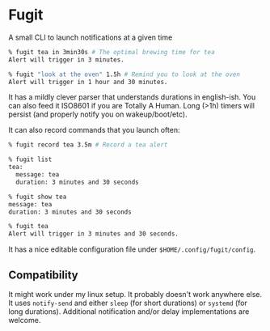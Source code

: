 # Fugit

A small CLI to launch notifications at a given time

```bash
% fugit tea in 3min30s # The optimal brewing time for tea
Alert will trigger in 3 minutes.

% fugit "look at the oven" 1.5h # Remind you to look at the oven
Alert will trigger in 1 hour and 30 minutes.
```

It has a mildly clever parser that understands durations in english-ish.
You can also feed it ISO8601 if you are Totally A Human.
Long (>1h) timers will persist (and properly notify you on wakeup/boot/etc).

It can also record commands that you launch often:

```bash
% fugit record tea 3.5m # Record a tea alert

% fugit list
tea:
  message: tea
  duration: 3 minutes and 30 seconds

% fugit show tea
message: tea
duration: 3 minutes and 30 seconds

% fugit tea
Alert will trigger in 3 minutes and 30 seconds.
```

It has a nice editable configuration file under `$HOME/.config/fugit/config`.

## Compatibility

It might work under my linux setup. It probably doesn't work anywhere else.
It uses `notify-send` and either `sleep` (for short durations) or `systemd` (for long durations). Additional notification and/or delay implementations are welcome.
